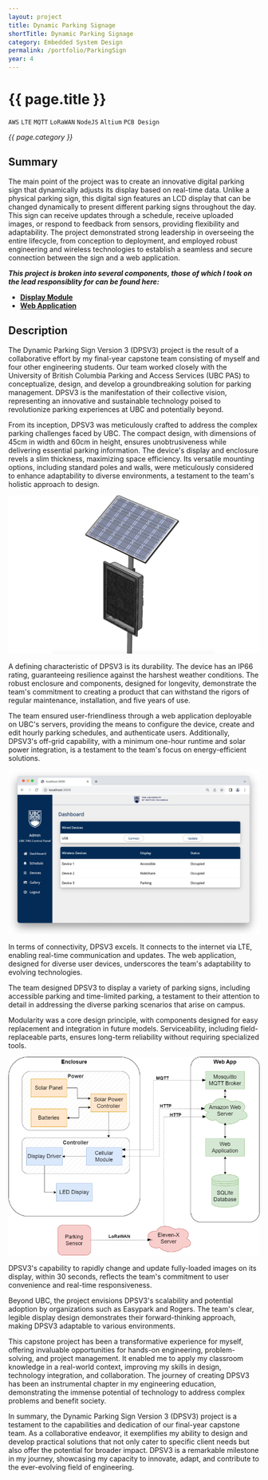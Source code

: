 ```yaml
---
layout: project
title: Dynamic Parking Signage
shortTitle: Dynamic Parking Signage
category: Embedded System Design
permalink: /portfolio/ParkingSign
year: 4
---
```



# {{ page.title }}

`AWS` `LTE` `MQTT` `LoRaWAN` `NodeJS` `Altium` `PCB Design` 

*{{ page.category }}*

## Summary

The main point of the project was to create an innovative digital parking sign that dynamically adjusts its display based on real-time data. Unlike a physical parking sign, this digital sign features an LCD display that can be changed dynamically to present different parking signs throughout the day. This sign can receive updates through a schedule, receive uploaded images, or respond to feedback from sensors, providing flexibility and adaptability. The project demonstrated strong leadership in overseeing the entire lifecycle, from conception to deployment, and employed robust engineering and wireless technologies to establish a seamless and secure connection between the sign and a web application.

***This project is broken into several components, those of which I took on the lead responsiblity for can be found here:***
- **[Display Module](/portfolio/DisplayModule)**
- **[Web Application](/portfolio/WebApplication)**

## Description

The Dynamic Parking Sign Version 3 (DPSV3) project is the result of a collaborative effort by my final-year capstone team consisting of myself and four other engineering students. Our team worked closely with the University of British Columbia Parking and Access Services (UBC PAS) to conceptualize, design, and develop a groundbreaking solution for parking management. DPSV3 is the manifestation of their collective vision, representing an innovative and sustainable technology poised to revolutionize parking experiences at UBC and potentially beyond.

From its inception, DPSV3 was meticulously crafted to address the complex parking challenges faced by UBC. The compact design, with dimensions of 45cm in width and 60cm in height, ensures unobtrusiveness while delivering essential parking information. The device's display and enclosure revels a slim thickness, maximizing space efficiency. Its versatile mounting options, including standard poles and walls, were meticulously considered to enhance adaptability to diverse environments, a testament to the team's holistic approach to design.

![Image](/assets/images/ParkingSign/sign.png)

A defining characteristic of DPSV3 is its durability. The device has an IP66 rating, guaranteeing resilience against the harshest weather conditions. The robust enclosure and components, designed for longevity, demonstrate the team's commitment to creating a product that can withstand the rigors of regular maintenance, installation, and five years of use.

The team ensured user-friendliness through a web application deployable on UBC's servers, providing the means to configure the device, create and edit hourly parking schedules, and authenticate users. Additionally, DPSV3's off-grid capability, with a minimum one-hour runtime and solar power integration, is a testament to the team's focus on energy-efficient solutions.

![Image](/assets/images/ParkingSign/dashboard.png)

In terms of connectivity, DPSV3 excels. It connects to the internet via LTE, enabling real-time communication and updates. The web application, designed for diverse user devices, underscores the team's adaptability to evolving technologies.

The team designed DPSV3 to display a variety of parking signs, including accessible parking and time-limited parking, a testament to their attention to detail in addressing the diverse parking scenarios that arise on campus.

Modularity was a core design principle, with components designed for easy replacement and integration in future models. Serviceability, including field-replaceable parts, ensures long-term reliability without requiring specialized tools.

![Image](/assets/images/ParkingSign/overview.png)

DPSV3's capability to rapidly change and update fully-loaded images on its display, within 30 seconds, reflects the team's commitment to user convenience and real-time responsiveness.

Beyond UBC, the project envisions DPSV3's scalability and potential adoption by organizations such as Easypark and Rogers. The team's clear, legible display design demonstrates their forward-thinking approach, making DPSV3 adaptable to various environments.

This capstone project has been a transformative experience for myself, offering invaluable opportunities for hands-on engineering, problem-solving, and project management. It enabled me to apply my classroom knowledge in a real-world context, improving my skills in design, technology integration, and collaboration. The journey of creating DPSV3 has been an instrumental chapter in my engineering education, demonstrating the immense potential of technology to address complex problems and benefit society.

In summary, the Dynamic Parking Sign Version 3 (DPSV3) project is a testament to the capabilities and dedication of our final-year capstone team. As a collaborative endeavor, it exemplifies my ability to design and develop practical solutions that not only cater to specific client needs but also offer the potential for broader impact. DPSV3 is a remarkable milestone in my journey, showcasing my capacity to innovate, adapt, and contribute to the ever-evolving field of engineering.